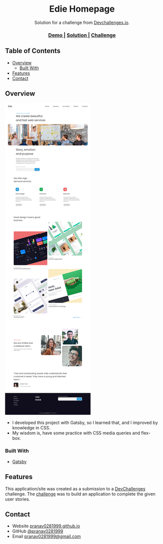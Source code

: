 <h1 align="center">Edie Homepage</h1>

<div align="center">
   Solution for a challenge from  <a href="http://devchallenges.io" target="_blank">Devchallenges.io</a>.
</div>

<div align="center">
  <h3>
    <a href="https://ediehomepage.gatsbyjs.io/">
      Demo
    </a>
    <span> | </span>
    <a href="https://github.com/pranav0281999/edie-homepage/">
      Solution
    </a>
    <span> | </span>
    <a href="https://devchallenges.io/challenges/xobQBuf8zWWmiYMIAZe0">
      Challenge
    </a>
  </h3>
</div>

## Table of Contents

- [Overview](#overview)
  - [Built With](#built-with)
- [Features](#features)
- [Contact](#contact)

## Overview

![screenshot](https://raw.githubusercontent.com/pranav0281999/edie-homepage/master/work/desktopScreenshot.png)

- I developed this project with Gatsby, so I learned that, and I improved by knowledge in CSS.
- My wisdom is, have some practice with CSS media queries and flex-box.

### Built With

- [Gatsby](https://www.gatsbyjs.com)

## Features

This application/site was created as a submission to a [DevChallenges](https://devchallenges.io/challenges) challenge. The [challenge](https://devchallenges.io/challenges/xobQBuf8zWWmiYMIAZe0) was to build an application to complete the given user stories.

## Contact

- Website [pranav0281999.github.io](https://pranav0281999.github.io/)
- GitHub [@pranav0281999](https://github.com/pranav0281999)
- Email [pranav0281999@gmail.com](mailto:pranav0281999@gmail.com)
